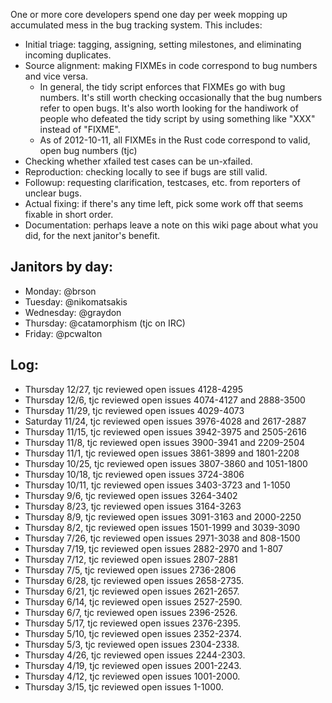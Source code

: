 One or more core developers spend one day per week mopping up accumulated mess in the bug tracking system. This includes:

  - Initial triage: tagging, assigning, setting milestones, and eliminating incoming duplicates.
  - Source alignment: making FIXMEs in code correspond to bug numbers and vice versa.
      * In general, the tidy script enforces that FIXMEs go with bug numbers. It's still worth checking occasionally that the bug numbers refer to open bugs. It's also worth looking for the handiwork of people who defeated the tidy script by using something like "XXX" instead of "FIXME".
      * As of 2012-10-11, all FIXMEs in the Rust code correspond to valid, open bug numbers (tjc)
  - Checking whether xfailed test cases can be un-xfailed.
  - Reproduction: checking locally to see if bugs are still valid.
  - Followup: requesting clarification, testcases, etc. from reporters of unclear bugs. 
  - Actual fixing: if there's any time left, pick some work off that seems fixable in short order.
  - Documentation: perhaps leave a note on this wiki page about what you did, for the next janitor's benefit.

## Janitors by day:

  - Monday: @brson
  - Tuesday: @nikomatsakis
  - Wednesday: @graydon
  - Thursday: @catamorphism (tjc on IRC)
  - Friday: @pcwalton

## Log:
  - Thursday 12/27, tjc reviewed open issues 4128-4295
  - Thursday 12/6, tjc reviewed open issues 4074-4127 and 2888-3500
  - Thursday 11/29, tjc reviewed open issues 4029-4073
  - Saturday 11/24, tjc reviewed open issues 3976-4028 and 2617-2887
  - Thursday 11/15, tjc reviewed open issues 3942-3975 and 2505-2616
  - Thursday 11/8, tjc reviewed open issues 3900-3941 and 2209-2504
  - Thursday 11/1, tjc reviewed open issues 3861-3899 and 1801-2208
  - Thursday 10/25, tjc reviewed open issues 3807-3860 and 1051-1800
  - Thursday 10/18, tjc reviewed open issues 3724-3806
  - Thursday 10/11, tjc reviewed open issues 3403-3723 and 1-1050
  - Thursday 9/6, tjc reviewed open issues 3264-3402
  - Thursday 8/23, tjc reviewed open issues 3164-3263
  - Thursday 8/9, tjc reviewed open issues 3091-3163 and 2000-2250
  - Thursday 8/2, tjc reviewed open issues 1501-1999 and 3039-3090
  - Thursday 7/26, tjc reviewed open issues 2971-3038 and 808-1500
  - Thursday 7/19, tjc reviewed open issues 2882-2970 and 1-807
  - Thursday 7/12, tjc reviewed open issues 2807-2881
  - Thursday 7/5, tjc reviewed open issues 2736-2806
  - Thursday 6/28, tjc reviewed open issues 2658-2735.
  - Thursday 6/21, tjc reviewed open issues 2621-2657.
  - Thursday 6/14, tjc reviewed open issues 2527-2590.
  - Thursday 6/7, tjc reviewed open issues 2396-2526.
  - Thursday 5/17, tjc reviewed open issues 2376-2395.
  - Thursday 5/10, tjc reviewed open issues 2352-2374.
  - Thursday 5/3, tjc reviewed open issues 2304-2338.
  - Thursday 4/26, tjc reviewed open issues 2244-2303.
  - Thursday 4/19, tjc reviewed open issues 2001-2243.
  - Thursday 4/12, tjc reviewed open issues 1001-2000.
  - Thursday 3/15, tjc reviewed open issues 1-1000.